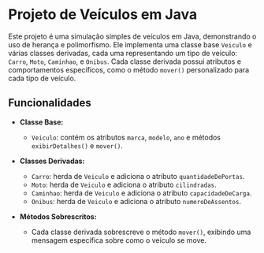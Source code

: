 # Projeto de Veículos em Java

Este projeto é uma simulação simples de veículos em Java, demonstrando o uso de herança e polimorfismo. Ele implementa uma classe base `Veiculo` e várias classes derivadas, cada uma representando um tipo de veículo: `Carro`, `Moto`, `Caminhao`, e `Onibus`. Cada classe derivada possui atributos e comportamentos específicos, como o método `mover()` personalizado para cada tipo de veículo.

## Funcionalidades

- **Classe Base:**
  - `Veiculo`: contém os atributos `marca`, `modelo`, `ano` e métodos `exibirDetalhes()` e `mover()`.

- **Classes Derivadas:**
  - `Carro`: herda de `Veiculo` e adiciona o atributo `quantidadeDePortas`.
  - `Moto`: herda de `Veiculo` e adiciona o atributo `cilindradas`.
  - `Caminhao`: herda de `Veiculo` e adiciona o atributo `capacidadeDeCarga`.
  - `Onibus`: herda de `Veiculo` e adiciona o atributo `numeroDeAssentos`.

- **Métodos Sobrescritos:**
  - Cada classe derivada sobrescreve o método `mover()`, exibindo uma mensagem específica sobre como o veículo se move.
